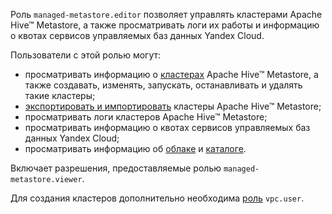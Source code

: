 Роль `managed-metastore.editor` позволяет управлять кластерами Apache Hive™ Metastore, а также просматривать логи их работы и информацию о квотах сервисов управляемых баз данных Yandex Cloud.

Пользователи с этой ролью могут:
* просматривать информацию о [кластерах](../../metadata-hub/concepts/metastore.md) Apache Hive™ Metastore, а также создавать, изменять, запускать, останавливать и удалять такие кластеры;
* [экспортировать и импортировать](../../metadata-hub/operations/metastore/export-and-import.md) кластеры Apache Hive™ Metastore;
* просматривать логи кластеров Apache Hive™ Metastore;
* просматривать информацию о квотах сервисов управляемых баз данных Yandex Cloud;
* просматривать информацию об [облаке](../../resource-manager/concepts/resources-hierarchy.md#cloud) и [каталоге](../../resource-manager/concepts/resources-hierarchy.md#folder).

Включает разрешения, предоставляемые ролью `managed-metastore.viewer`.

Для создания кластеров дополнительно необходима [роль](../../vpc/security/index.md#vpc-user) `vpc.user`.
